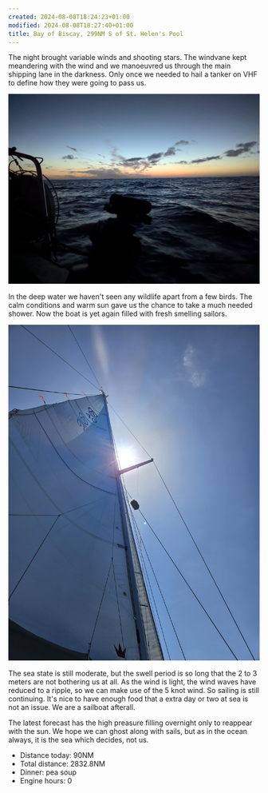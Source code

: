 ```yaml
---
created: 2024-08-08T18:24:23+01:00
modified: 2024-08-08T18:27:40+01:00
title: Bay of Biscay, 299NM S of St. Helen's Pool
---
```


The night brought variable winds and shooting stars. The windvane kept meandering with the wind and we manoeuvred us through the main shipping lane in the darkness. Only once we needed to hail a tanker on VHF to define how they were going to pass us.

![Image](../2024/ae73c83643145d1de25e95d1ddbe6d47.jpg) 

In the deep water we haven't seen any wildlife apart from a few birds. The calm conditions and warm sun gave us the chance to take a much needed shower. Now the boat is yet again filled with fresh smelling sailors.

![Image](../2024/1f469b37a2cfe879da54ed1e2f7558bb.jpg) 

The sea state is still moderate, but the swell period  is so long that the 2 to 3 meters are not bothering us at all. As the wind is light, the wind waves have reduced to a ripple, so we can make use of the 5 knot wind. So sailing is still continuing. It's nice to have enough food that a extra day or two at sea is not an issue. We are a sailboat afterall.

The latest forecast has the high preasure filling overnight only to reappear with the sun. We hope we can ghost along with sails, but as in the ocean always, it is the sea which decides, not us.

* Distance today: 90NM
* Total distance: 2832.8NM
* Dinner: pea soup
* Engine hours: 0
